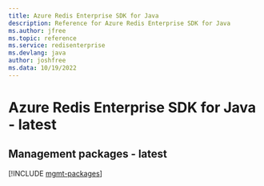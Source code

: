 ```yaml
---
title: Azure Redis Enterprise SDK for Java
description: Reference for Azure Redis Enterprise SDK for Java
ms.author: jfree
ms.topic: reference
ms.service: redisenterprise
ms.devlang: java
author: joshfree
ms.data: 10/19/2022
---
```

# Azure Redis Enterprise SDK for Java - latest

## Management packages - latest
[!INCLUDE [mgmt-packages](redis-enterprise-mgmt-index.md)]